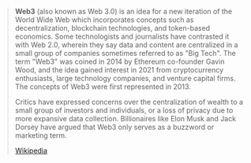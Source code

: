 > **Web3** (also known as Web 3.0) is an idea for a new iteration of the World Wide Web which incorporates concepts such as decentralization, blockchain technologies, and token-based economics. Some technologists and journalists have contrasted it with Web 2.0, wherein they say data and content are centralized in a small group of companies sometimes referred to as "Big Tech". The term "Web3" was coined in 2014 by Ethereum co-founder Gavin Wood, and the idea gained interest in 2021 from cryptocurrency enthusiasts, large technology companies, and venture capital firms. The concepts of Web3 were first represented in 2013.
>
> Critics have expressed concerns over the centralization of wealth to a small group of investors and individuals, or a loss of privacy due to more expansive data collection. Billionaires like Elon Musk and Jack Dorsey have argued that Web3 only serves as a buzzword or marketing term.
>
> [Wikipedia](https://en.wikipedia.org/wiki/Web3)

